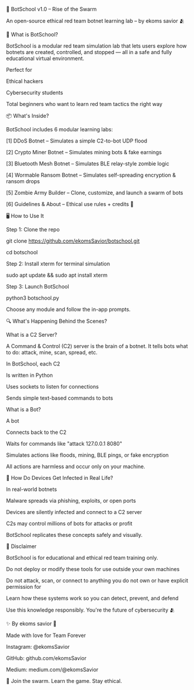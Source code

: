 🧠 BotSchool v1.0 – Rise of the Swarm

An open-source ethical red team botnet learning lab – by ekoms savior 🫂

🚀 What is BotSchool?

BotSchool is a modular red team simulation lab that lets users explore how botnets are created, controlled, and stopped — all in a safe and fully educational virtual environment.

Perfect for

Ethical hackers

Cybersecurity students

Total beginners who want to learn red team tactics the right way

📦 What's Inside?

BotSchool includes 6 modular learning labs:

[1] DDoS Botnet – Simulates a simple C2-to-bot UDP flood

[2] Crypto Miner Botnet – Simulates mining bots & fake earnings

[3] Bluetooth Mesh Botnet – Simulates BLE relay-style zombie logic

[4] Wormable Ransom Botnet – Simulates self-spreading encryption & ransom drops

[5] Zombie Army Builder – Clone, customize, and launch a swarm of bots

[6] Guidelines & About – Ethical use rules + credits 💖

🖥 How to Use It

Step 1: Clone the repo

git clone https://github.com/ekomsSavior/botschool.git

cd botschool

Step 2: Install xterm for terminal simulation

sudo apt update && sudo apt install xterm

Step 3: Launch BotSchool

python3 botschool.py

Choose any module and follow the in-app prompts.

🔍 What's Happening Behind the Scenes?

What is a C2 Server?

A Command & Control (C2) server is the brain of a botnet. It tells bots what to do: attack, mine, scan, spread, etc.

In BotSchool, each C2

Is written in Python

Uses sockets to listen for connections

Sends simple text-based commands to bots

What is a Bot?

A bot

Connects back to the C2

Waits for commands like "attack 127.0.0.1 8080"

Simulates actions like floods, mining, BLE pings, or fake encryption

All actions are harmless and occur only on your machine.

🧠 How Do Devices Get Infected in Real Life?

In real-world botnets

Malware spreads via phishing, exploits, or open ports

Devices are silently infected and connect to a C2 server

C2s may control millions of bots for attacks or profit

BotSchool replicates these concepts safely and visually.

📜 Disclaimer

BotSchool is for educational and ethical red team training only.

Do not deploy or modify these tools for use outside your own machines

Do not attack, scan, or connect to anything you do not own or have explicit permission for

Learn how these systems work so you can detect, prevent, and defend

Use this knowledge responsibly. You're the future of cybersecurity 🫂

✨ By ekoms savior 🤍

Made with love for Team Forever

Instagram: @ekomsSavior

GitHub: github.com/ekomsSavior

Medium: medium.com/@ekomsSavior

🧃 Join the swarm. Learn the game. Stay ethical.
